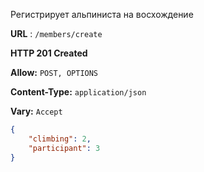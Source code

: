 Регистрирует альпиниста на восхождение

**URL** : `/members/create`

**HTTP 201 Created**

**Allow:** `POST, OPTIONS`

**Content-Type:** `application/json`

**Vary:** `Accept`


```json
{
    "climbing": 2,
    "participant": 3
}
```